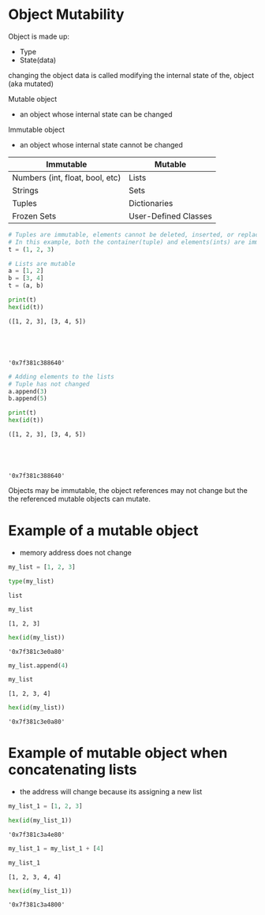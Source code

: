 # Object Mutability

Object is made up:

- Type
- State(data)

changing the object data is called modifying the internal state of the,
object (aka mutated)

Mutable object

- an object whose internal state can be changed

Immutable object

- an object whose internal state cannot be changed

| Immutable | Mutable |
| --- | --- |
| Numbers (int, float, bool, etc) | Lists |
| Strings | Sets |
| Tuples | Dictionaries |
| Frozen Sets | User-Defined Classes |


```python
# Tuples are immutable, elements cannot be deleted, inserted, or replaced
# In this example, both the container(tuple) and elements(ints) are immutable
t = (1, 2, 3)
```


```python
# Lists are mutable
a = [1, 2]
b = [3, 4]
t = (a, b)
```


```python
print(t)
hex(id(t))
```

    ([1, 2, 3], [3, 4, 5])





    '0x7f381c388640'




```python
# Adding elements to the lists
# Tuple has not changed
a.append(3)
b.append(5)
```


```python
print(t)
hex(id(t))
```

    ([1, 2, 3], [3, 4, 5])





    '0x7f381c388640'



Objects may be immutable, the object references may not change but the the referenced mutable objects can mutate.

# Example of a mutable object

- memory address does not change


```python
my_list = [1, 2, 3]
```


```python
type(my_list)
```




    list




```python
my_list
```




    [1, 2, 3]




```python
hex(id(my_list))
```




    '0x7f381c3e0a80'




```python
my_list.append(4)
```


```python
my_list
```




    [1, 2, 3, 4]




```python
hex(id(my_list))
```




    '0x7f381c3e0a80'



# Example of mutable object when concatenating lists

- the address will change because its assigning a new list


```python
my_list_1 = [1, 2, 3]
```


```python
hex(id(my_list_1))
```




    '0x7f381c3a4e80'




```python
my_list_1 = my_list_1 + [4]
```


```python
my_list_1
```




    [1, 2, 3, 4, 4]




```python
hex(id(my_list_1))
```




    '0x7f381c3a4800'


